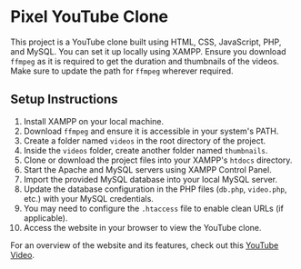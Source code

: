 
# Pixel YouTube Clone

This project is a YouTube clone built using HTML, CSS, JavaScript, PHP, and MySQL. You can set it up locally using XAMPP. Ensure you download `ffmpeg` as it is required to get the duration and thumbnails of the videos. Make sure to update the path for `ffmpeg` wherever required.

## Setup Instructions

1. Install XAMPP on your local machine.
2. Download `ffmpeg` and ensure it is accessible in your system's PATH.
3. Create a folder named `videos` in the root directory of the project.
4. Inside the `videos` folder, create another folder named `thumbnails`.
5. Clone or download the project files into your XAMPP's `htdocs` directory.
6. Start the Apache and MySQL servers using XAMPP Control Panel.
7. Import the provided MySQL database into your local MySQL server.
8. Update the database configuration in the PHP files (`db.php`, `video.php`, etc.) with your MySQL credentials.
9. You may need to configure the `.htaccess` file to enable clean URLs (if applicable).
10. Access the website in your browser to view the YouTube clone.

For an overview of the website and its features, check out this [YouTube Video](https://www.youtube.com/watch?v=SLObHERY3Qc).

